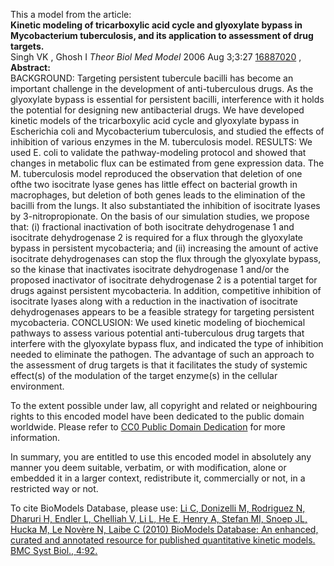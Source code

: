 

This a model from the article:  
**Kinetic modeling of tricarboxylic acid cycle and glyoxylate bypass in Mycobacterium tuberculosis, and its application to assessment of drug targets.**   
Singh VK , Ghosh I _Theor Biol Med Model_ 2006 Aug 3;3:27
[16887020](http://www.ncbi.nlm.nih.gov/pubmed/16887020) ,  
**Abstract:**   
BACKGROUND: Targeting persistent tubercule bacilli has become an important
challenge in the development of anti-tuberculous drugs. As the glyoxylate
bypass is essential for persistent bacilli, interference with it holds the
potential for designing new antibacterial drugs. We have developed kinetic
models of the tricarboxylic acid cycle and glyoxylate bypass in Escherichia
coli and Mycobacterium tuberculosis, and studied the effects of inhibition of
various enzymes in the M. tuberculosis model. RESULTS: We used E. coli to
validate the pathway-modeling protocol and showed that changes in metabolic
flux can be estimated from gene expression data. The M. tuberculosis model
reproduced the observation that deletion of one ofthe two isocitrate lyase
genes has little effect on bacterial growth in macrophages, but deletion of
both genes leads to the elimination of the bacilli from the lungs. It also
substantiated the inhibition of isocitrate lyases by 3-nitropropionate. On the
basis of our simulation studies, we propose that: (i) fractional inactivation
of both isocitrate dehydrogenase 1 and isocitrate dehydrogenase 2 is required
for a flux through the glyoxylate bypass in persistent mycobacteria; and (ii)
increasing the amount of active isocitrate dehydrogenases can stop the flux
through the glyoxylate bypass, so the kinase that inactivates isocitrate
dehydrogenase 1 and/or the proposed inactivator of isocitrate dehydrogenase 2
is a potential target for drugs against persistent mycobacteria. In addition,
competitive inhibition of isocitrate lyases along with a reduction in the
inactivation of isocitrate dehydrogenases appears to be a feasible strategy
for targeting persistent mycobacteria. CONCLUSION: We used kinetic modeling of
biochemical pathways to assess various potential anti-tuberculous drug targets
that interfere with the glyoxylate bypass flux, and indicated the type of
inhibition needed to eliminate the pathogen. The advantage of such an approach
to the assessment of drug targets is that it facilitates the study of systemic
effect(s) of the modulation of the target enzyme(s) in the cellular
environment.

  

To the extent possible under law, all copyright and related or neighbouring
rights to this encoded model have been dedicated to the public domain
worldwide. Please refer to [CC0 Public Domain
Dedication](http://creativecommons.org/publicdomain/zero/1.0/) for more
information.

In summary, you are entitled to use this encoded model in absolutely any
manner you deem suitable, verbatim, or with modification, alone or embedded it
in a larger context, redistribute it, commercially or not, in a restricted way
or not.

  

To cite BioModels Database, please use: [Li C, Donizelli M, Rodriguez N,
Dharuri H, Endler L, Chelliah V, Li L, He E, Henry A, Stefan MI, Snoep JL,
Hucka M, Le Novère N, Laibe C (2010) BioModels Database: An enhanced, curated
and annotated resource for published quantitative kinetic models. BMC Syst
Biol., 4:92.](http://www.ncbi.nlm.nih.gov/pubmed/20587024)

